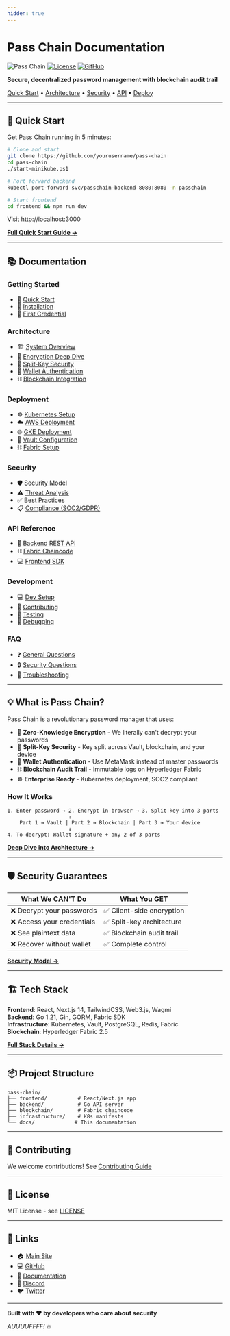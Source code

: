 ```yaml
---
hidden: true
---
```


# Pass Chain Documentation

![Pass Chain](https://img.shields.io/badge/Pass%20Chain-v1.0-purple?style=for-the-badge) [![License](https://img.shields.io/badge/license-MIT-blue?style=for-the-badge)](../LICENSE/) [![GitHub](https://img.shields.io/github/stars/yourusername/pass-chain?style=for-the-badge\&logo=github)](https://github.com/yourusername/pass-chain)

**Secure, decentralized password management with blockchain audit trail**

[Quick Start](./#quick-start) • [Architecture](./#architecture) • [Security](./#security) • [API](./#api) • [Deploy](./#deployment)

***

## 🚀 Quick Start

Get Pass Chain running in 5 minutes:

```bash
# Clone and start
git clone https://github.com/yourusername/pass-chain
cd pass-chain
./start-minikube.ps1

# Port forward backend
kubectl port-forward svc/passchain-backend 8080:8080 -n passchain

# Start frontend
cd frontend && npm run dev
```

Visit http://localhost:3000

[**Full Quick Start Guide →**](getting-started/quickstart.md)

***

## 📚 Documentation

### Getting Started

* 📖 [Quick Start](getting-started/quickstart.md)
* 🔧 [Installation](getting-started/installation.md)
* 🎯 [First Credential](getting-started/first-credential.md)

### Architecture

* 🏗️ [System Overview](architecture/overview.md)
* 🔐 [Encryption Deep Dive](architecture/encryption.md)
* 🔑 [Split-Key Security](architecture/split-key.md)
* 👛 [Wallet Authentication](architecture/wallet-auth.md)
* ⛓️ [Blockchain Integration](architecture/blockchain.md)

### Deployment

* ☸️ [Kubernetes Setup](deployment/kubernetes.md)
* ☁️ [AWS Deployment](deployment/aws.md)
* 🌐 [GKE Deployment](deployment/gke.md)
* 🔐 [Vault Configuration](deployment/vault.md)
* ⛓️ [Fabric Setup](deployment/fabric.md)

### Security

* 🛡️ [Security Model](security/model.md)
* ⚠️ [Threat Analysis](security/threats.md)
* ✅ [Best Practices](security/best-practices.md)
* 📋 [Compliance (SOC2/GDPR)](security/compliance.md)

### API Reference

* 🔌 [Backend REST API](api/backend.md)
* ⛓️ [Fabric Chaincode](api/chaincode.md)
* 💻 [Frontend SDK](api/frontend.md)

### Development

* 💻 [Dev Setup](development/setup.md)
* 🤝 [Contributing](development/contributing.md)
* 🧪 [Testing](development/testing.md)
* 🐛 [Debugging](development/debugging.md)

### FAQ

* ❓ [General Questions](faq/general.md)
* 🔒 [Security Questions](faq/security.md)
* 🔧 [Troubleshooting](faq/troubleshooting.md)

***

## 💡 What is Pass Chain?

Pass Chain is a revolutionary password manager that uses:

* 🔐 **Zero-Knowledge Encryption** - We literally can't decrypt your passwords
* 🔑 **Split-Key Security** - Key split across Vault, blockchain, and your device
* 👛 **Wallet Authentication** - Use MetaMask instead of master passwords
* ⛓️ **Blockchain Audit Trail** - Immutable logs on Hyperledger Fabric
* ☸️ **Enterprise Ready** - Kubernetes deployment, SOC2 compliant

### How It Works

```
1. Enter password → 2. Encrypt in browser → 3. Split key into 3 parts
                    ↓
    Part 1 → Vault | Part 2 → Blockchain | Part 3 → Your device
                    ↓
4. To decrypt: Wallet signature + any 2 of 3 parts
```

[**Deep Dive into Architecture →**](architecture/overview.md)

***

## 🛡️ Security Guarantees

| What We **CAN'T** Do      | What You **GET**         |
| ------------------------- | ------------------------ |
| ❌ Decrypt your passwords  | ✅ Client-side encryption |
| ❌ Access your credentials | ✅ Split-key architecture |
| ❌ See plaintext data      | ✅ Blockchain audit trail |
| ❌ Recover without wallet  | ✅ Complete control       |

[**Security Model →**](security/model.md)

***

## 🏗️ Tech Stack

**Frontend**: React, Next.js 14, TailwindCSS, Web3.js, Wagmi\
**Backend**: Go 1.21, Gin, GORM, Fabric SDK\
**Infrastructure**: Kubernetes, Vault, PostgreSQL, Redis, Fabric\
**Blockchain**: Hyperledger Fabric 2.5

[**Full Stack Details →**](../ProjectStack.md)

***

## 📦 Project Structure

```
pass-chain/
├── frontend/          # React/Next.js app
├── backend/           # Go API server
├── blockchain/        # Fabric chaincode
├── infrastructure/    # K8s manifests
└── docs/             # This documentation
```

***

## 🤝 Contributing

We welcome contributions! See [Contributing Guide](development/contributing.md)

***

## 📄 License

MIT License - see [LICENSE](../LICENSE/)

***

## 🔗 Links

* 🏠 [Main Site](https://passchain.io)
* 💻 [GitHub](https://github.com/yourusername/pass-chain)
* 📖 [Documentation](https://docs.passchain.io)
* 💬 [Discord](https://discord.gg/passchain)
* 🐦 [Twitter](https://twitter.com/passchain)

***

**Built with ❤️ by developers who care about security**

_AUUUUFFFF!_ 🔥
